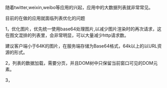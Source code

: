 随着twitter,weixin,weibo等应用的兴起，应用中的大数据列表就非常常见。

目前的在做的应用就面临列表优化的问题

1，优化图片，优先统一使用base64处理图片,以减少图片渲染时的再次请求，这在图文混排的列表里，会非常明显，可以大量减少http请求数。

建议客户端小于64K的图片，在服务端存储为Base64格式，64k以上的以URL资源的形式。

2，列表的数据加载，需要分页，并且DOM树中只保留当前窗口可见的DOM元素。

3，